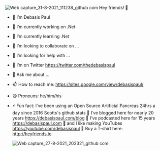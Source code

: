 ![Web capture_31-8-2021_111238_github com](https://user-images.githubusercontent.com/8848622/131446196-5e62f201-a2fe-4636-a57d-35675cd6b944.jpeg)
Hey friends! 👋

- 🔭 I’m Debasis Paul
- 🔭 I’m currently working on .Net
- 🌱 I’m currently learning .Net
- 👯 I’m looking to collaborate on ...
- 🤔 I’m looking for help with ...
- 🤔 I’m on Twitter https://twitter.com/thedebasispaul
- 💬 Ask me about ...
- 📫 How to reach me: https://sites.google.com/view/debasispaul/
- 😄 Pronouns: he/him/his
- ⚡ Fun fact: I've been using an Open Source Artificial Pancreas 24hrs a day since 2016 Scotts's github stats
  🌱 I’ve blogged here for nearly 20 years https://debasispaul.com/blog
  👯 I’ve podcasted here for 15 years https://debasispaul.com
  💬 and I like making YouTubes https://youtube.com/debasispaul
  👕 Buy a T-shirt here: http://heyfriends.io
  
  ![Web capture_27-8-2021_202321_github com](https://user-images.githubusercontent.com/8848622/131142632-16b56002-dd26-468c-ae87-0eae568597d9.jpeg)



